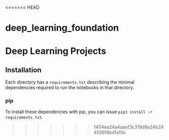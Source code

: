 <<<<<<< HEAD
# deep_learning_foundation
Deep Learning Projects
=======
## Installation

Each directory has a `requirements.txt` describing the minimal dependencies required to run the notebooks in that directory.

### pip

To install these dependencies with pip, you can issue `pip3 install -r requirements.txt`.
>>>>>>> 1404ea24a4aaef3c319d8e24b244506f8bdfa10e

